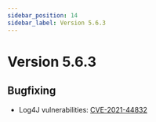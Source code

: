 ```yaml
---
sidebar_position: 14
sidebar_label: Version 5.6.3
---
```


# Version 5.6.3

## Bugfixing
- Log4J vulnerabilities: [CVE-2021-44832](https://github.com/advisories/GHSA-8489-44mv-ggj8)
